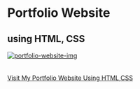 <h1>Portfolio Website </h1>
<h2>using HTML, CSS </h2>


<a href="https://ibb.co/sgLt38D"><img src="https://i.ibb.co/HKmXg5M/portfolio-website-img.png" alt="portfolio-website-img" border="0"></a><br /><a target='_blank' href='https://imgbb.com/'></a><br />
<BR>
<a href="https://unicornjohn.github.io/portfolio-website-frontend/">Visit My Portfolio Website Using HTML,CSS </a>
